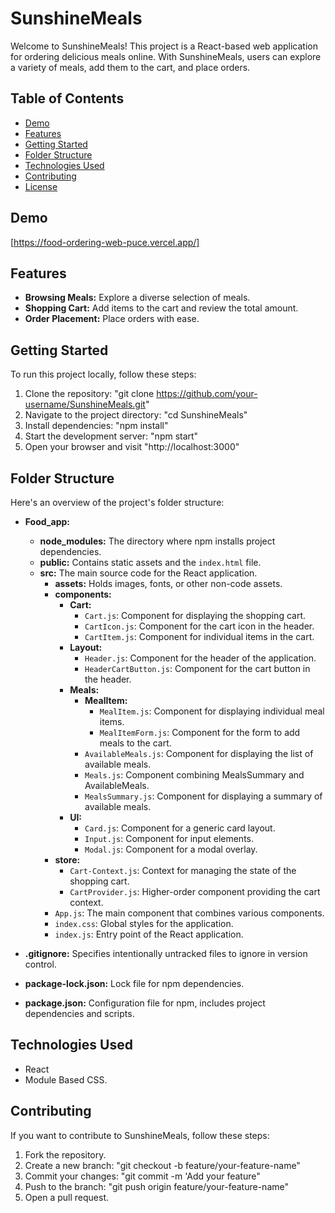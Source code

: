 # SunshineMeals

Welcome to SunshineMeals! This project is a React-based web application for ordering delicious meals online. With SunshineMeals, users can explore a variety of meals, add them to the cart, and place orders.

## Table of Contents

- [Demo](#demo)
- [Features](#features)
- [Getting Started](#getting-started)
- [Folder Structure](#folder-structure)
- [Technologies Used](#technologies-used)
- [Contributing](#contributing)
- [License](#license)

## Demo

[https://food-ordering-web-puce.vercel.app/]

## Features

- **Browsing Meals:** Explore a diverse selection of meals.
- **Shopping Cart:** Add items to the cart and review the total amount.
- **Order Placement:** Place orders with ease.

## Getting Started

To run this project locally, follow these steps:

1. Clone the repository: "git clone https://github.com/your-username/SunshineMeals.git"
2. Navigate to the project directory: "cd SunshineMeals"
3. Install dependencies: "npm install"
4. Start the development server: "npm start"
5. Open your browser and visit "http://localhost:3000"

## Folder Structure

Here's an overview of the project's folder structure:

- **Food_app:**
  - **node_modules:** The directory where npm installs project dependencies.
  - **public:** Contains static assets and the `index.html` file.
  - **src:** The main source code for the React application.
    - **assets:** Holds images, fonts, or other non-code assets.
    - **components:**
      - **Cart:**
        - `Cart.js`: Component for displaying the shopping cart.
        - `CartIcon.js`: Component for the cart icon in the header.
        - `CartItem.js`: Component for individual items in the cart.
      - **Layout:**
        - `Header.js`: Component for the header of the application.
        - `HeaderCartButton.js`: Component for the cart button in the header.
      - **Meals:**
        - **MealItem:**
          - `MealItem.js`: Component for displaying individual meal items.
          - `MealItemForm.js`: Component for the form to add meals to the cart.
        - `AvailableMeals.js`: Component for displaying the list of available meals.
        - `Meals.js`: Component combining MealsSummary and AvailableMeals.
        - `MealsSummary.js`: Component for displaying a summary of available meals.
      - **UI:**
        - `Card.js`: Component for a generic card layout.
        - `Input.js`: Component for input elements.
        - `Modal.js`: Component for a modal overlay.
    - **store:**
      - `Cart-Context.js`: Context for managing the state of the shopping cart.
      - `CartProvider.js`: Higher-order component providing the cart context.
    - `App.js`: The main component that combines various components.
    - `index.css`: Global styles for the application.
    - `index.js`: Entry point of the React application.

- **.gitignore:** Specifies intentionally untracked files to ignore in version control.
- **package-lock.json:** Lock file for npm dependencies.
- **package.json:** Configuration file for npm, includes project dependencies and scripts.


## Technologies Used

- React
- Module Based CSS.

## Contributing

If you want to contribute to SunshineMeals, follow these steps:

1. Fork the repository.
2. Create a new branch: "git checkout -b feature/your-feature-name"
3. Commit your changes: "git commit -m 'Add your feature"
4. Push to the branch: "git push origin feature/your-feature-name"
5. Open a pull request.

